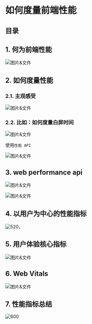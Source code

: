 
# 如何度量前端性能



## 目录
<!-- toc -->
 ## 1. 何为前端性能 

![图片&文件](./files/20241101-8.png)

## 2. 如何度量性能

### 2.1. 主观感受

![图片&文件](./files/20241101-9.png)

### 2.2. 比如：如何度量白屏时间

![图片&文件](./files/20241101-10.png)

使用`性能 API`

![图片&文件](./files/20241101-11.png)

## 3. web performance api

![图片&文件](./files/20241101-12.png)

![图片&文件](./files/20241101-13.png)

## 4. 以用户为中心的性能指标

![520](#)、

## 5. 用户体验核心指标

![图片&文件](./files/20241101-15.png)

## 6. Web Vitals

![图片&文件](./files/20241101-16.png)

## 7. 性能指标总结

![600](#)